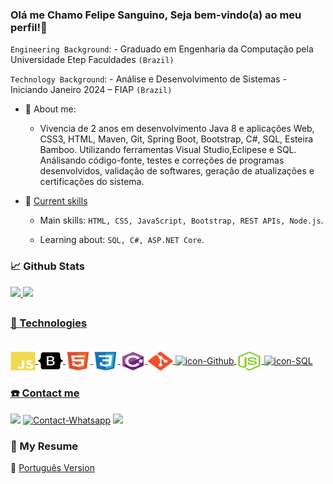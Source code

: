 ### Olá me Chamo Felipe Sanguino, Seja bem-vindo(a) ao meu perfil!👋 

 `Engineering Background`: - Graduado em Engenharia da Computação pela Universidade Etep Faculdades  `(Brazil)`

 `Technology Background`: - Análise e Desenvolvimento de Sistemas - Iniciando Janeiro 2024 – FIAP `(Brazil)`
    
- 💬 About me:
   - Vivencia de 2 anos em desenvolvimento Java 8 e aplicações Web, CSS3, HTML,
     Maven, Git, Spring Boot, Bootstrap, C#, SQL, Esteira Bamboo.
     Utilizando ferramentas Visual Studio,Eclipese e SQL. Análisando código-fonte, testes e
     correções de programas desenvolvidos, validação de softwares, geração de atualizações e certificações do sistema.

- 🌱 <ins>Current skills</ins> <br>

  - Main skills: `HTML, CSS, JavaScript, Bootstrap, REST APIs, Node.js`. <br>
  
  - Learning about: `SQL, C#, ASP.NET Core`.


### 📈 Github Stats

<div>
  <a href="https://github.com/fesanguino">
  <img height="160em" src="https://github-readme-stats.vercel.app/api?username=fesanguino&show_icons=true&theme=dark&include_all_commits=true&count_private=true"/>
  <img height="160em" src="https://github-readme-stats.vercel.app/api/top-langs/?username=fesanguino&layout=compact&langs_count=7&theme=dark"/>
</div> <!--<br>-->

<!-- [![GitHub Streak](https://streak-stats.demolab.com/?user=renato-albuquerque&theme=dark)](https://git.io/streak-stats) -->

##

### 🚀 Technologies 

<div style="display: inline_block"><br>
  <img align="center" alt="icon-Js" height="30" width="40" src="https://raw.githubusercontent.com/devicons/devicon/master/icons/javascript/javascript-plain.svg">
   <img align="center" alt="icon-Bootstrap" height="35" width="40" src="https://raw.githubusercontent.com/devicons/devicon/master/icons/bootstrap/bootstrap-plain.svg">
  <img align="center" alt="icon-HTML" height="30" width="40" src="https://raw.githubusercontent.com/devicons/devicon/master/icons/html5/html5-original.svg">
  <img align="center" alt="icon-CSS" height="30" width="40" src="https://raw.githubusercontent.com/devicons/devicon/master/icons/css3/css3-original.svg">
  <img align="center" alt="icon-Csharp" height="30" width="40" src="https://raw.githubusercontent.com/devicons/devicon/master/icons/csharp/csharp-original.svg">
  <img align="center" alt="icon-Git" height="30" width="40" src="https://raw.githubusercontent.com/devicons/devicon/master/icons/git/git-original.svg">
  <img align="center" alt="icon-Github" height="33" width="43" src="https://skillicons.dev/icons?i=github">
  <img align="center" alt="icon-Node.js" height="30" width="40" src="https://raw.githubusercontent.com/devicons/devicon/master/icons/nodejs/nodejs-original.svg">
  <img align="center" alt="icon-SQL" height="33" width="43" src="https://cdn.iconscout.com/icon/premium/png-512-thumb/sql-server-5410224-4543401.png?f=avif&w=256"> 
</div>

### ☎️ Contact me 
<div> 
  <a href = "mailto:felipe.m.sanguino@gmail.com"><img src="https://img.shields.io/badge/-Gmail-%23333?style=for-the-badge&logo=gmail&logoColor=white" target="_blank"></a>
  <a href="https://wa.me/+5511911454276" target="_blank"><img alt="Contact-Whatsapp" src="https://img.shields.io/badge/WhatsApp-25D366?style=for-the-badge&logo=whatsapp&logoColor=white"><a/>
  <a href="https://www.linkedin.com/in/felipesanguino/" target="_blank"><img src="https://img.shields.io/badge/-LinkedIn-%230077B5?style=for-the-badge&logo=linkedin&logoColor=white" target="_blank"></a> 

</div>

### 📄 My Resume 
    
🔗 <a href="https://drive.google.com/file/d/1fY2nzsIRjyF_GGir2WKSjXtTiYVahr6a/view?usp=sharing" target="_blank">Português Version<a/>
